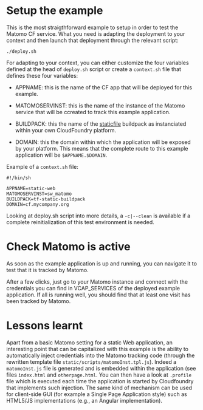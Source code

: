 # Setup the example

This is the most straigthforward example to setup in order to test the Matomo CF service. What you need is adapting the deployment to your context and then launch that deployment through the relevant script:

```
./deploy.sh
```

For adapting to your context, you can either customize the four variables defined at the head of `deploy.sh` script or create a `context.sh` file that defines these four variables:

* APPNAME: this is the name of the CF app that will be deployed for this example.

* MATOMOSERVINST: this is the name of the instance of the Matomo service that will be ccreated to track this example application.

* BUILDPACK: this the name of the [staticfile](https://docs.cloudfoundry.org/buildpacks/staticfile/index.html) buildpack as instanciated within your own CloudFoundry platform.

* DOMAIN: this the domain within which the application will be exposed by your platform. This means that the complete route to this example application will be `$APPNAME.$DOMAIN`.

Example of a `context.sh` file:

```
#!/bin/sh

APPNAME=static-web
MATOMOSERVINST=sw_matomo
BUILDPACK=tf-static-buildpack
DOMAIN=cf.mycompany.org
```

Looking at deploy.sh script into more details, a `-c|--clean` is available if a complete reinitialization of this test environment is needed.

# Check Matomo is active

As soon as the example application is up and running, you can navigate it to test that it is tracked by Matomo.

After a few clicks, just go to your Matomo instance and connect with the credentials you can find in VCAP_SERVICES of the deployed example application. If all is running well, you should find that at least one visit has been tracked by Matomo.

# Lessons learnt

Apart from a basic Matomo setting for a static Web application, an interesting point that can be capitalized with this example is the ability to automatically inject credentials into the Matomo tracking code (through the rewritten template file `static/scripts/matomoInst.tpl.js`). Indeed a `matomoInst.js` file is generated and is embedded within the application (see files `ìndex.html` and `otherpage.html`. You can then have a look at `.profile` file which is executed each time the application is started by Cloudfoundry that implements such injection. The same kind of mechanism can be used for client-side GUI (for example a Single Page Application style) such as HTML5/JS implementations (e.g., an Angular implementation).

